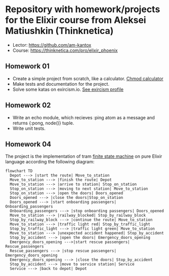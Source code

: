 # Repository with homework/projects for the Elixir course from Aleksei Matiushkin (Thinknetica)

 - Lector: https://github.com/am-kantox
 - Course: https://thinknetica.com/pro/elixir_phoenix

## Homework 01
 - Create a simple project from scratch, like a calculator. [Chmod calculator](https://github.com/dmitry-sidorov/elixir_course_2024_thinknetica/tree/homework_01/create-mix-project/project_one)
 - Make tests and documentation for the project.
 - Solve some katas on exircism.io. [See exircism profile](https://exercism.org/profiles/dmitry-sidorov/solutions?track_slug=elixir)

## Homework 02
 - Write an echo module, which recieves :ping atom as a message and returns {:pong, node()} tuple.
 - Write unit tests.
 
## Homework 04
 The project is the implementation of tram [finite state machine](https://en.wikipedia.org/wiki/Finite-state_machine) on pure Elixir language according the following diagram:

```renderAs=mermaid
flowchart TD
  Depot ---> |start the route| Move_to_station
  Move_to_station ---> |finish the route| Depot
  Move_to_station ---> |arrive to station| Stop_on_station
  Stop_on_station ---> |moving to next station| Move_to_station
  Stop_on_station ---> |open the doors| Doors_opened
  Doors_opened ---> |close the doors|Stop_on_station
  Doors_opened ---> |start onboarding passengers| Onboarding_passengers
  Onboarding_passengers ---> |stop onboarding passengers| Doors_opened
  Move_to_station ---> |railway_blocked| Stop_by_railway_block
  Stop_by_railway_block ---> |continue the route| Move_to_station
  Move_to_station ---> |traffic light red| Stop_by_traffic_light
  Stop_by_traffic_light ---> |traffic light green| Move_to_station
  Move_to_station ---> |unexpected accident happened| Stop_by_accident
  Stop_by_accident ---> |open the doors| Emergency_doors_opening
  Emergency_doors_opening --->|start rescue passengers| Rescue_passengers
  Rescue_passengers ---> |stop rescue passengers| Emergency_doors_opening
  Emergency_doors_opening ---> |close the doors| Stop_by_accident
  Stop_by_accident ---> |move to service station| Service
  Service ---> |back to depot| Depot
```